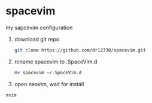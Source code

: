# spacevim
my sapcevim configuration

1. download git repo

    ```bash
    git clone https://github.com/dr12730/spacevim.git
    ```
    
2. rename spacevim to .SpaceVim.d

   ```bash
   mv spacevim ~/.SpaceVim.d
   ```

3. open neovim, wait for install

  ```bash
  nvim
  ```
